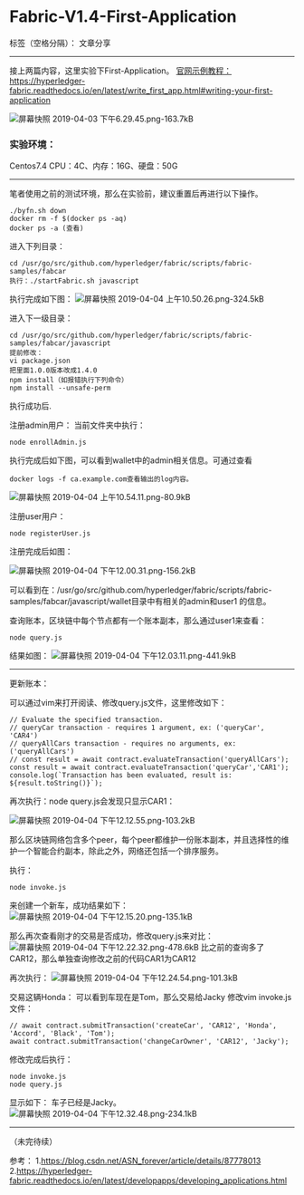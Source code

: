 ﻿# Fabric-V1.4-First-Application

标签（空格分隔）： 文章分享

---

接上两篇内容，这里实验下First-Application。
[官网示例教程：](https://hyperledger-fabric.readthedocs.io/en/latest/write_first_app.html#writing-your-first-application)https://hyperledger-fabric.readthedocs.io/en/latest/write_first_app.html#writing-your-first-application

![屏幕快照 2019-04-03 下午6.29.45.png-163.7kB][1]

### 实验环境：

Centos7.4  CPU：4C、内存：16G、硬盘：50G

---

笔者使用之前的测试环境，那么在实验前，建议重置后再进行以下操作。

```
./byfn.sh down
docker rm -f $(docker ps -aq)
docker ps -a (查看)
```

进入下列目录：
```
cd /usr/go/src/github.com/hyperledger/fabric/scripts/fabric-samples/fabcar
执行：./startFabric.sh javascript
```
执行完成如下图：
![屏幕快照 2019-04-04 上午10.50.26.png-324.5kB][2]

进入下一级目录：
```
cd /usr/go/src/github.com/hyperledger/fabric/scripts/fabric-samples/fabcar/javascript
提前修改：
vi package.json
把里面1.0.0版本改成1.4.0
npm install（如报错执行下列命令）
npm install --unsafe-perm
```

执行成功后.

注册admin用户：
当前文件夹中执行：
```
node enrollAdmin.js
```
执行完成后如下图，可以看到wallet中的admin相关信息。可通过查看
```
docker logs -f ca.example.com查看输出的log内容。
```

![屏幕快照 2019-04-04 上午10.54.11.png-80.9kB][3]

注册user用户：
```
node registerUser.js
```
注册完成后如图：

![屏幕快照 2019-04-04 下午12.00.31.png-156.2kB][4]

可以看到在：/usr/go/src/github.com/hyperledger/fabric/scripts/fabric-samples/fabcar/javascript/wallet目录中有相关的admin和user1
的信息。

查询账本，区块链中每个节点都有一个账本副本，那么通过user1来查看：
```
node query.js
```
结果如图：
![屏幕快照 2019-04-04 下午12.03.11.png-441.9kB][5]

---

更新账本：

可以通过vim来打开阅读、修改query.js文件，这里修改如下：
```
// Evaluate the specified transaction.
// queryCar transaction - requires 1 argument, ex: ('queryCar', 'CAR4')
// queryAllCars transaction - requires no arguments, ex: ('queryAllCars')
// const result = await contract.evaluateTransaction('queryAllCars');
const result = await contract.evaluateTransaction('queryCar','CAR1');
console.log(`Transaction has been evaluated, result is: ${result.toString()}`);
```
再次执行：node query.js会发现只显示CAR1：

![屏幕快照 2019-04-04 下午12.12.55.png-103.2kB][6]

那么区块链网络包含多个peer，每个peer都维护一份账本副本，并且选择性的维护一个智能合约副本，除此之外，网络还包括一个排序服务。

执行：
```
node invoke.js
```
来创建一个新车，成功结果如下：
![屏幕快照 2019-04-04 下午12.15.20.png-135.1kB][7]

那么再次查看刚才的交易是否成功，修改query.js来对比：
![屏幕快照 2019-04-04 下午12.22.32.png-478.6kB][8]
比之前的查询多了CAR12，那么单独查询修改之前的代码CAR1为CAR12

再次执行：
![屏幕快照 2019-04-04 下午12.24.54.png-101.3kB][9]

交易这辆Honda：
可以看到车现在是Tom，那么交易给Jacky
修改vim invoke.js文件：
```
// await contract.submitTransaction('createCar', 'CAR12', 'Honda', 'Accord', 'Black', 'Tom');
await contract.submitTransaction('changeCarOwner', 'CAR12', 'Jacky');
```
修改完成后执行：
```
node invoke.js
node query.js
```
显示如下：
车子已经是Jacky。
![屏幕快照 2019-04-04 下午12.32.48.png-234.1kB][10]

---

（未完待续）


参考：
1.https://blog.csdn.net/ASN_forever/article/details/87778013
2.https://hyperledger-fabric.readthedocs.io/en/latest/developapps/developing_applications.html


  [1]: http://static.zybuluo.com/JackyJin/6hdu7ox87hcrtkvqc5w744fb/%E5%B1%8F%E5%B9%95%E5%BF%AB%E7%85%A7%202019-04-03%20%E4%B8%8B%E5%8D%886.29.45.png
  [2]: http://static.zybuluo.com/JackyJin/x98bojfagof9xhkc35yk0j51/%E5%B1%8F%E5%B9%95%E5%BF%AB%E7%85%A7%202019-04-04%20%E4%B8%8A%E5%8D%8810.50.26.png
  [3]: http://static.zybuluo.com/JackyJin/cgxakdw5orvve6wgo0zklyz3/%E5%B1%8F%E5%B9%95%E5%BF%AB%E7%85%A7%202019-04-04%20%E4%B8%8A%E5%8D%8810.54.11.png
  [4]: http://static.zybuluo.com/JackyJin/my72qd6ab3qejmmdbtub2mtc/%E5%B1%8F%E5%B9%95%E5%BF%AB%E7%85%A7%202019-04-04%20%E4%B8%8B%E5%8D%8812.00.31.png
  [5]: http://static.zybuluo.com/JackyJin/6795bm6m98g4id7mszzbuksl/%E5%B1%8F%E5%B9%95%E5%BF%AB%E7%85%A7%202019-04-04%20%E4%B8%8B%E5%8D%8812.03.11.png
  [6]: http://static.zybuluo.com/JackyJin/bljnpwc4hs4lf47xs9w9g1v7/%E5%B1%8F%E5%B9%95%E5%BF%AB%E7%85%A7%202019-04-04%20%E4%B8%8B%E5%8D%8812.12.55.png
  [7]: http://static.zybuluo.com/JackyJin/x3v3v04qf2tishzhno5y3xfh/%E5%B1%8F%E5%B9%95%E5%BF%AB%E7%85%A7%202019-04-04%20%E4%B8%8B%E5%8D%8812.15.20.png
  [8]: http://static.zybuluo.com/JackyJin/gs3lssfwowz47y38l9w3k8yj/%E5%B1%8F%E5%B9%95%E5%BF%AB%E7%85%A7%202019-04-04%20%E4%B8%8B%E5%8D%8812.22.32.png
  [9]: http://static.zybuluo.com/JackyJin/37wbxer59cplbghgo5sxzmkz/%E5%B1%8F%E5%B9%95%E5%BF%AB%E7%85%A7%202019-04-04%20%E4%B8%8B%E5%8D%8812.24.54.png
  [10]: http://static.zybuluo.com/JackyJin/f6pz8l9zs6veizr2rlng9syn/%E5%B1%8F%E5%B9%95%E5%BF%AB%E7%85%A7%202019-04-04%20%E4%B8%8B%E5%8D%8812.32.48.png
